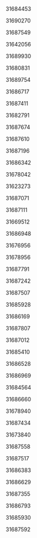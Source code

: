 31684453

31690270

31687549

31642056

31689930

31680831

31689754

31686717

31687411

31682791

31687674

31687610

31687196

31686342

31678042

31623273

31687071

31687111

31669512

31686948

31676956

31678956

31687791

31687242

31687507

31685928

31686169

31687807

31687012

31685410

31686528

31686969

31684564

31686660

31678940

31687434

31673840

31687558

31687517

31686383

31686629

31687355

31686793

31685930

31687592

